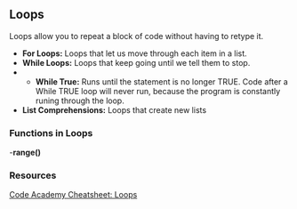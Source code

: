 ## Loops 
Loops allow you to repeat a block of code without having to retype it.  

- **For Loops:** Loops that let us move through each item in a list. 
- **While Loops:** Loops that keep going until we tell them to stop. 
- - **While True:** Runs until the statement is no longer TRUE. Code after a While TRUE loop will never run, because the program is constantly runing through the loop. 
- **List Comprehensions:** Loops that create new lists

### Functions in Loops 

-**range()** 

### Resources 
[Code Academy Cheatsheet: Loops](https://www.codecademy.com/learn/learn-python-3/modules/learn-python3-loops/cheatsheet)
